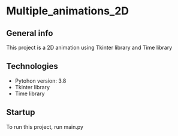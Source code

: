 # Multiple_animations_2D

## General info
This project is a 2D animation using Tkinter library and Time library

## Technologies
* Pytohon version: 3.8
* Tkinter library 
* Time library 

## Startup
To run this project, run main.py
